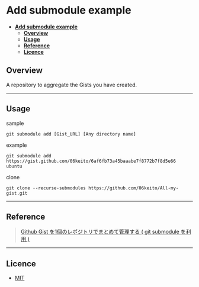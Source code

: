 # __Add submodule example__

- [__Add submodule example__](#add-submodule-example)
  - [__Overview__](#overview)
  - [__Usage__](#usage)
  - [__Reference__](#reference)
  - [__Licence__](#licence)

## __Overview__

A repository to aggregate the Gists you have created.

---

## __Usage__

sample

```shell
git submodule add [Gist_URL] [Any directory name]
```

example

```shell
git submodule add https://gist.github.com/06keito/6af6fb73a45baaabe7f8772b7f8d5e66 ubuntu
```

clone

```shell
git clone --recurse-submodules https://github.com/06keito/All-my-gist.git
```

---

## __Reference__

>[Github Gist を1個のレポジトリでまとめて管理する ( git submodule を利用 )](https://qiita.com/YumaInaura/items/8088aae8df7ffac482b9)

---

## __Licence__

- [MIT](https://opensource.org/licenses/mit-license.php)
